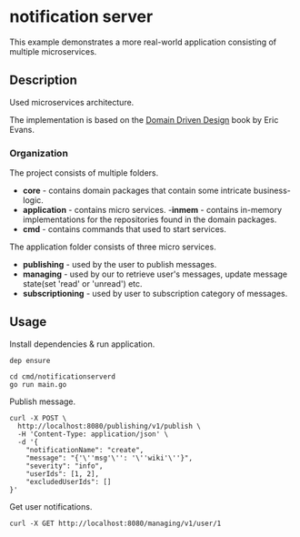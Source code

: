 # notification server

This example demonstrates a more real-world application consisting of multiple microservices.

## Description

Used microservices architecture.

The implementation is based on the [Domain Driven Design](http://www.amazon.com/Domain-Driven-Design-Tackling-Complexity-Software/dp/0321125215) book by Eric Evans.

### Organization

The project consists of multiple folders.
- __core__ - contains domain packages that contain some intricate business-logic.
- __application__ - contains micro services.
-__inmem__ - contains in-memory implementations for the repositories found in the domain packages.
- __cmd__ - contains commands that used to start services.

The application folder consists of three micro services. 

- __publishing__ - used by the user to publish messages.
- __managing__ - used by our to retrieve user's messages, update message state(set 'read' or 'unread') etc.
- __subscriptioning__ - used by user to subscription category of messages.



## Usage

Install dependencies & run application.

```
dep ensure

cd cmd/notificationserverd
go run main.go

```

Publish message.
```
curl -X POST \
  http://localhost:8080/publishing/v1/publish \
  -H 'Content-Type: application/json' \
  -d '{
	"notificationName": "create",
	"message": "{'\''msg'\'': '\''wiki'\''}",
	"severity": "info",
	"userIds": [1, 2],
	"excludedUserIds": []
}'
```

Get user notifications.
```
curl -X GET http://localhost:8080/managing/v1/user/1
```